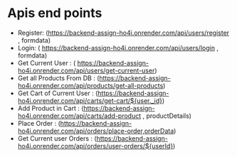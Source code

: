 # Apis end points
- Register: (https://backend-assign-ho4i.onrender.com/api/users/register , formdata)
- Login: ( https://backend-assign-ho4i.onrender.com/api/users/login , formdata)
- Get Current User : ( https://backend-assign-ho4i.onrender.com/api/users/get-current-user)
- Get all Products From DB : (https://backend-assign-ho4i.onrender.com/api/products/get-all-products)
- Get Cart of Current User : (https://backend-assign-ho4i.onrender.com/api/carts/get-cart/${user._id})
- Add Product in Cart : (https://backend-assign-ho4i.onrender.com/api/carts/add-product , productDetails)
- Place Order : (https://backend-assign-ho4i.onrender.com/api/orders/place-order,orderData)
- Get Current user Orders : (https://backend-assign-ho4i.onrender.com/api/orders/user-orders/${userId})
